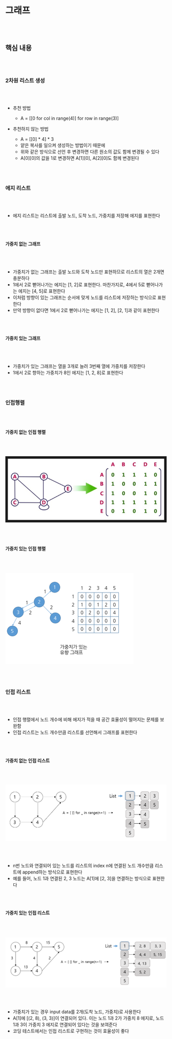 # 그래프

<br><br>

## 핵심 내용

<br><br>

### 2차원 리스트 생성

<br><br>

- 추천 방법
    - A = [[0 for col in range(4)] for row in range(3)]

- 추천하지 않는 방법
    - A = [[0] * 4] * 3
    - 얕은 복사를 일으켜 생성하는 방법이기 때문에
    - 위와 같은 방식으로 선언 후 변경하면 다른 원소의 값도 함께 변경될 수 있다
    - A[0][0]의 값을 1로 변경하면 A[1][0], A[2][0]도 함께 변경된다

<br><br>

### 에지 리스트

<br><br>

- 에지 리스트는 리스트에 출발 노드, 도착 노드, 가중치를 저장해 에지를 표현한다

<br><br>

#### 가중치 없는 그래프

<br><br>

- 가중치가 없는 그래프는 출발 노드와 도착 노드만 표현하므로 리스트의 열은 2개면 충분하다
- 1에서 2로 뻗어나가는 에지는 [1, 2]로 표현한다. 마찬가지로, 4에서 5로 뻗어나가는 에지는 [4, 5]로 표현한다
- 이처럼 방향이 있는 그래프는 순서에 맞게 노드를 리스트에 저장하는 방식으로 표현한다
- 만약 방향이 없다면 1에서 2로 뻗어나가는 에지는 [1, 2], [2, 1]과 같이 표현한다

<br><br>

#### 가중치 있는 그래프

<br><br>

- 가중치가 있는 그래프는 열을 3개로 늘려 3번째 열에 가중치를 저장한다
- 1에서 2로 향하는 가중치가 8인 에지는 [1, 2, 8]로 표현한다

<br><br>

### 인접행렬

<br><br>

#### 가중치 없는 인접 행렬

<br><br>

<img src='https://github.com/testerhyuk/notes/blob/main/%EC%9D%B8%EC%A0%91%ED%96%89%EB%A0%AC.jpg?raw=true'>

<br><br>

#### 가중치 있는 인접 행렬

<br><br>

<img src='https://github.com/testerhyuk/notes/blob/main/%EA%B0%80%EC%A4%91%EC%B9%98%EC%9D%B8%EC%A0%91%ED%96%89%EB%A0%AC.PNG?raw=true'>

<br><br>

### 인접 리스트

<br><br>

- 인접 행렬에서 노드 개수에 비해 에지가 적을 때 공간 효율성이 떨어지는 문제를 보완함
- 인접 리스트는 노드 개수만큼 리스트를 선언해서 그래프를 표현한다

<br><br>

#### 가중치 없는 인접 리스트

<br><br>

<img src='https://github.com/testerhyuk/notes/blob/main/%EC%9D%B8%EC%A0%91%EB%A6%AC%EC%8A%A4%ED%8A%B8.PNG?raw=true'>

<br><br>

- n번 노드와 연결되어 있는 노드를 리스트의 index n에 연결된 노드 개수만큼 리스트에 append하는 방식으로 표현한다
- 예를 들어, 노드 1과 연결된 2, 3 노드는 A[1]에 [2, 3]을 연결하는 방식으로 표현한다

<br><br>

#### 가중치 있는 인접 리스트

<br><br>

<img src='https://github.com/testerhyuk/notes/blob/main/%EC%9D%B8%EC%A0%91%EB%A6%AC%EC%8A%A4%ED%8A%B8%EA%B0%80%EC%A4%91%EC%B9%98.PNG?raw=true'>

<br><br>

- 가중치가 있는 경우 input data를 2개(도착 노드, 가중치)로 사용한다
- A[1]에 [(2, 8), (3, 3)]이 연결되어 있다. 이는 노드 1과 2가 가중치 8 에지로, 노드 1과 3이 가중치 3 에지로 연결되어 있다는 것을 보여준다
- 코딩 테스트에서는 인접 리스트로 구현하는 것이 효율성이 좋다

<br><br>